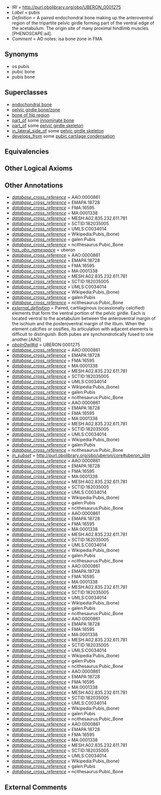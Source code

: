  * *IRI* = http://purl.obolibrary.org/obo/UBERON_0001275
 * *Label* = pubis
 * *Definition* = A paired endochondral bone making up the anteroventral region of the tripartite pelvic girdle forming part of the ventral edge of the acetabulum. The origin site of many proximal hindlimb muscles. [PHENOSCAPE:ad].
 * *Comment* = AO notes: isa bone zone in FMA

## Synonyms

 * os pubis
 * pubic bone
 * pubis bone

## Superclasses

 * [endochondral bone](../../UBERON/13/UBERON_0002513.md)
 * [pelvic girdle bone/zone](../../UBERON/30/UBERON_0007830.md)
 * [bone of hip region](../../UBERON/02/UBERON_0008202.md)
 * [part_of](../../BFO/50/BFO_0000050.md) some [innominate bone](../../UBERON/72/UBERON_0001272.md)
 * [part_of](../../BFO/50/BFO_0000050.md) some [pelvic girdle skeleton](../../UBERON/32/UBERON_0007832.md)
 * [in_lateral_side_of](../../BSPO/26/BSPO_0000126.md) some [pelvic girdle skeleton](../../UBERON/32/UBERON_0007832.md)
 * [develops_from](../../RO/02/RO_0002202.md) some [pubic cartilage condensation](../../UBERON/18/UBERON_0010718.md)

## Equivalencies


## Other Logical Axioms


## Other Annotations

 * *[database_cross_reference](../../ef/oboInOwl#hasDbXref.md)* = AAO:0000861
 * *[database_cross_reference](../../ef/oboInOwl#hasDbXref.md)* = EMAPA:18728
 * *[database_cross_reference](../../ef/oboInOwl#hasDbXref.md)* = FMA:16595
 * *[database_cross_reference](../../ef/oboInOwl#hasDbXref.md)* = MA:0001338
 * *[database_cross_reference](../../ef/oboInOwl#hasDbXref.md)* = MESH:A02.835.232.611.781
 * *[database_cross_reference](../../ef/oboInOwl#hasDbXref.md)* = SCTID:182035005
 * *[database_cross_reference](../../ef/oboInOwl#hasDbXref.md)* = UMLS:C0034014
 * *[database_cross_reference](../../ef/oboInOwl#hasDbXref.md)* = Wikipedia:Pubis_(bone)
 * *[database_cross_reference](../../ef/oboInOwl#hasDbXref.md)* = galen:Pubis
 * *[database_cross_reference](../../ef/oboInOwl#hasDbXref.md)* = ncithesaurus:Pubic_Bone
 * *[has_obo_namespace](../../ce/oboInOwl#hasOBONamespace.md)* = uberon
 * *[database_cross_reference](../../ef/oboInOwl#hasDbXref.md)* = AAO:0000861
 * *[database_cross_reference](../../ef/oboInOwl#hasDbXref.md)* = EMAPA:18728
 * *[database_cross_reference](../../ef/oboInOwl#hasDbXref.md)* = FMA:16595
 * *[database_cross_reference](../../ef/oboInOwl#hasDbXref.md)* = MA:0001338
 * *[database_cross_reference](../../ef/oboInOwl#hasDbXref.md)* = MESH:A02.835.232.611.781
 * *[database_cross_reference](../../ef/oboInOwl#hasDbXref.md)* = SCTID:182035005
 * *[database_cross_reference](../../ef/oboInOwl#hasDbXref.md)* = UMLS:C0034014
 * *[database_cross_reference](../../ef/oboInOwl#hasDbXref.md)* = Wikipedia:Pubis_(bone)
 * *[database_cross_reference](../../ef/oboInOwl#hasDbXref.md)* = galen:Pubis
 * *[database_cross_reference](../../ef/oboInOwl#hasDbXref.md)* = ncithesaurus:Pubic_Bone
 * *[external_definition](../../UBPROP/01/UBPROP_0000001.md)* = Paired, cartilaginous (ocassionally calcified) elements that form the ventral portion of the pelvic girdle. Each is located ventral to the acetabulum between the anteroventral margin of the ischium and the posteroventral margin of the illium. When the element calcifies or ossifies, its articulation with adjacent elements is difficult to distinguish. Both pubes are synchondrotically fused to one another.[AAO]
 * *[oboInOwl#id](../../id/oboInOwl#id.md)* = UBERON:0001275
 * *[database_cross_reference](../../ef/oboInOwl#hasDbXref.md)* = AAO:0000861
 * *[database_cross_reference](../../ef/oboInOwl#hasDbXref.md)* = EMAPA:18728
 * *[database_cross_reference](../../ef/oboInOwl#hasDbXref.md)* = FMA:16595
 * *[database_cross_reference](../../ef/oboInOwl#hasDbXref.md)* = MA:0001338
 * *[database_cross_reference](../../ef/oboInOwl#hasDbXref.md)* = MESH:A02.835.232.611.781
 * *[database_cross_reference](../../ef/oboInOwl#hasDbXref.md)* = SCTID:182035005
 * *[database_cross_reference](../../ef/oboInOwl#hasDbXref.md)* = UMLS:C0034014
 * *[database_cross_reference](../../ef/oboInOwl#hasDbXref.md)* = Wikipedia:Pubis_(bone)
 * *[database_cross_reference](../../ef/oboInOwl#hasDbXref.md)* = galen:Pubis
 * *[database_cross_reference](../../ef/oboInOwl#hasDbXref.md)* = ncithesaurus:Pubic_Bone
 * *[database_cross_reference](../../ef/oboInOwl#hasDbXref.md)* = AAO:0000861
 * *[database_cross_reference](../../ef/oboInOwl#hasDbXref.md)* = EMAPA:18728
 * *[database_cross_reference](../../ef/oboInOwl#hasDbXref.md)* = FMA:16595
 * *[database_cross_reference](../../ef/oboInOwl#hasDbXref.md)* = MA:0001338
 * *[database_cross_reference](../../ef/oboInOwl#hasDbXref.md)* = MESH:A02.835.232.611.781
 * *[database_cross_reference](../../ef/oboInOwl#hasDbXref.md)* = SCTID:182035005
 * *[database_cross_reference](../../ef/oboInOwl#hasDbXref.md)* = UMLS:C0034014
 * *[database_cross_reference](../../ef/oboInOwl#hasDbXref.md)* = Wikipedia:Pubis_(bone)
 * *[database_cross_reference](../../ef/oboInOwl#hasDbXref.md)* = galen:Pubis
 * *[database_cross_reference](../../ef/oboInOwl#hasDbXref.md)* = ncithesaurus:Pubic_Bone
 * *[in_subset](../../et/oboInOwl#inSubset.md)* = http://purl.obolibrary.org/obo/uberon/core#uberon_slim
 * *[database_cross_reference](../../ef/oboInOwl#hasDbXref.md)* = AAO:0000861
 * *[database_cross_reference](../../ef/oboInOwl#hasDbXref.md)* = EMAPA:18728
 * *[database_cross_reference](../../ef/oboInOwl#hasDbXref.md)* = FMA:16595
 * *[database_cross_reference](../../ef/oboInOwl#hasDbXref.md)* = MA:0001338
 * *[database_cross_reference](../../ef/oboInOwl#hasDbXref.md)* = MESH:A02.835.232.611.781
 * *[database_cross_reference](../../ef/oboInOwl#hasDbXref.md)* = SCTID:182035005
 * *[database_cross_reference](../../ef/oboInOwl#hasDbXref.md)* = UMLS:C0034014
 * *[database_cross_reference](../../ef/oboInOwl#hasDbXref.md)* = Wikipedia:Pubis_(bone)
 * *[database_cross_reference](../../ef/oboInOwl#hasDbXref.md)* = galen:Pubis
 * *[database_cross_reference](../../ef/oboInOwl#hasDbXref.md)* = ncithesaurus:Pubic_Bone
 * *[database_cross_reference](../../ef/oboInOwl#hasDbXref.md)* = AAO:0000861
 * *[database_cross_reference](../../ef/oboInOwl#hasDbXref.md)* = EMAPA:18728
 * *[database_cross_reference](../../ef/oboInOwl#hasDbXref.md)* = FMA:16595
 * *[database_cross_reference](../../ef/oboInOwl#hasDbXref.md)* = MA:0001338
 * *[database_cross_reference](../../ef/oboInOwl#hasDbXref.md)* = MESH:A02.835.232.611.781
 * *[database_cross_reference](../../ef/oboInOwl#hasDbXref.md)* = SCTID:182035005
 * *[database_cross_reference](../../ef/oboInOwl#hasDbXref.md)* = UMLS:C0034014
 * *[database_cross_reference](../../ef/oboInOwl#hasDbXref.md)* = Wikipedia:Pubis_(bone)
 * *[database_cross_reference](../../ef/oboInOwl#hasDbXref.md)* = galen:Pubis
 * *[database_cross_reference](../../ef/oboInOwl#hasDbXref.md)* = ncithesaurus:Pubic_Bone
 * *[database_cross_reference](../../ef/oboInOwl#hasDbXref.md)* = AAO:0000861
 * *[database_cross_reference](../../ef/oboInOwl#hasDbXref.md)* = EMAPA:18728
 * *[database_cross_reference](../../ef/oboInOwl#hasDbXref.md)* = FMA:16595
 * *[database_cross_reference](../../ef/oboInOwl#hasDbXref.md)* = MA:0001338
 * *[database_cross_reference](../../ef/oboInOwl#hasDbXref.md)* = MESH:A02.835.232.611.781
 * *[database_cross_reference](../../ef/oboInOwl#hasDbXref.md)* = SCTID:182035005
 * *[database_cross_reference](../../ef/oboInOwl#hasDbXref.md)* = UMLS:C0034014
 * *[database_cross_reference](../../ef/oboInOwl#hasDbXref.md)* = Wikipedia:Pubis_(bone)
 * *[database_cross_reference](../../ef/oboInOwl#hasDbXref.md)* = galen:Pubis
 * *[database_cross_reference](../../ef/oboInOwl#hasDbXref.md)* = ncithesaurus:Pubic_Bone
 * *[database_cross_reference](../../ef/oboInOwl#hasDbXref.md)* = AAO:0000861
 * *[database_cross_reference](../../ef/oboInOwl#hasDbXref.md)* = EMAPA:18728
 * *[database_cross_reference](../../ef/oboInOwl#hasDbXref.md)* = FMA:16595
 * *[database_cross_reference](../../ef/oboInOwl#hasDbXref.md)* = MA:0001338
 * *[database_cross_reference](../../ef/oboInOwl#hasDbXref.md)* = MESH:A02.835.232.611.781
 * *[database_cross_reference](../../ef/oboInOwl#hasDbXref.md)* = SCTID:182035005
 * *[database_cross_reference](../../ef/oboInOwl#hasDbXref.md)* = UMLS:C0034014
 * *[database_cross_reference](../../ef/oboInOwl#hasDbXref.md)* = Wikipedia:Pubis_(bone)
 * *[database_cross_reference](../../ef/oboInOwl#hasDbXref.md)* = galen:Pubis
 * *[database_cross_reference](../../ef/oboInOwl#hasDbXref.md)* = ncithesaurus:Pubic_Bone
 * *[database_cross_reference](../../ef/oboInOwl#hasDbXref.md)* = AAO:0000861
 * *[database_cross_reference](../../ef/oboInOwl#hasDbXref.md)* = EMAPA:18728
 * *[database_cross_reference](../../ef/oboInOwl#hasDbXref.md)* = FMA:16595
 * *[database_cross_reference](../../ef/oboInOwl#hasDbXref.md)* = MA:0001338
 * *[database_cross_reference](../../ef/oboInOwl#hasDbXref.md)* = MESH:A02.835.232.611.781
 * *[database_cross_reference](../../ef/oboInOwl#hasDbXref.md)* = SCTID:182035005
 * *[database_cross_reference](../../ef/oboInOwl#hasDbXref.md)* = UMLS:C0034014
 * *[database_cross_reference](../../ef/oboInOwl#hasDbXref.md)* = Wikipedia:Pubis_(bone)
 * *[database_cross_reference](../../ef/oboInOwl#hasDbXref.md)* = galen:Pubis
 * *[database_cross_reference](../../ef/oboInOwl#hasDbXref.md)* = ncithesaurus:Pubic_Bone
 * *[database_cross_reference](../../ef/oboInOwl#hasDbXref.md)* = AAO:0000861
 * *[database_cross_reference](../../ef/oboInOwl#hasDbXref.md)* = EMAPA:18728
 * *[database_cross_reference](../../ef/oboInOwl#hasDbXref.md)* = FMA:16595
 * *[database_cross_reference](../../ef/oboInOwl#hasDbXref.md)* = MA:0001338
 * *[database_cross_reference](../../ef/oboInOwl#hasDbXref.md)* = MESH:A02.835.232.611.781
 * *[database_cross_reference](../../ef/oboInOwl#hasDbXref.md)* = SCTID:182035005
 * *[database_cross_reference](../../ef/oboInOwl#hasDbXref.md)* = UMLS:C0034014
 * *[database_cross_reference](../../ef/oboInOwl#hasDbXref.md)* = Wikipedia:Pubis_(bone)
 * *[database_cross_reference](../../ef/oboInOwl#hasDbXref.md)* = galen:Pubis
 * *[database_cross_reference](../../ef/oboInOwl#hasDbXref.md)* = ncithesaurus:Pubic_Bone

## External Comments

